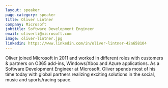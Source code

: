 ```yaml
---
layout: speaker
page-category: speaker
title: Oliver Lintner
company: Microsoft
jobtitle: Software Development Engineer
email: oliverli@microsoft.com
image: oliver-lintner.jpg
linkedin: https://www.linkedin.com/in/oliver-lintner-42a658104
---
```


Oliver joined Microsoft in 2011 and worked in different roles with customers & partners on O365 add-ins, Windows/Xbox and Azure applications. As a Software Development Engineer at Microsoft, Oliver spends most of his time today with global partners realizing exciting solutions in the social, music and sports/racing space.